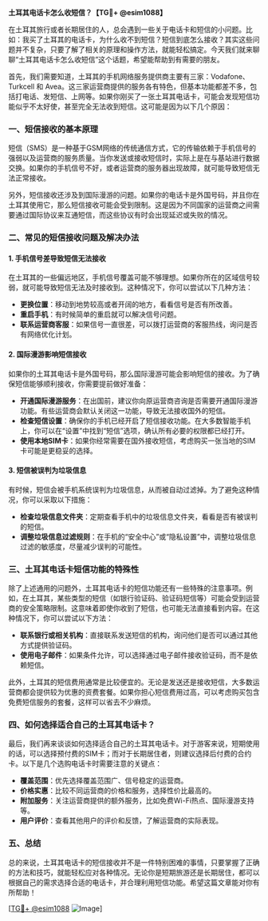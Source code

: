 **土耳其电话卡怎么收短信？【TG💪+ @esim1088】**

在土耳其旅行或者长期居住的人，总会遇到一些关于电话卡和短信的小问题。比如：我买了土耳其的电话卡，为什么收不到短信？短信到底怎么接收？其实这些问题并不复杂，只要了解了相关的原理和操作方法，就能轻松搞定。今天我们就来聊聊“土耳其电话卡怎么收短信”这个话题，希望能帮助到有需要的朋友。

首先，我们需要知道，土耳其的手机网络服务提供商主要有三家：Vodafone、Turkcell 和 Avea。这三家运营商提供的服务各有特色，但基本功能都差不多，包括打电话、发短信、上网等。如果你刚买了一张土耳其电话卡，可能会发现短信功能似乎不太好使，甚至完全无法收到短信。这可能是因为以下几个原因：

### 一、短信接收的基本原理

短信（SMS）是一种基于GSM网络的传统通信方式，它的传输依赖于手机信号的强弱以及运营商的服务质量。当你发送或接收短信时，实际上是在与基站进行数据交换。如果你的手机信号不好，或者运营商的服务器出现故障，就可能导致短信无法正常接收。

另外，短信接收还涉及到国际漫游的问题。如果你的电话卡是外国号码，并且你在土耳其使用它，那么短信接收可能会受到限制。这是因为不同国家的运营商之间需要通过国际协议来互通短信，而这些协议有时会出现延迟或失败的情况。

### 二、常见的短信接收问题及解决办法

#### 1. 手机信号差导致短信无法接收

在土耳其的一些偏远地区，手机信号覆盖可能不够理想。如果你所在的区域信号较弱，就可能导致短信无法及时接收到。这种情况下，你可以尝试以下几种方法：

- **更换位置**：移动到地势较高或者开阔的地方，看看信号是否有所改善。
- **重启手机**：有时候简单的重启就可以解决信号问题。
- **联系运营商客服**：如果信号一直很差，可以拨打运营商的客服热线，询问是否有网络优化计划。

#### 2. 国际漫游影响短信接收

如果你的土耳其电话卡是外国号码，那么国际漫游可能会影响短信的接收。为了确保短信能够顺利接收，你需要提前做好准备：

- **开通国际漫游服务**：在出国前，建议你向原运营商咨询是否需要开通国际漫游功能。有些运营商会默认关闭这一功能，导致无法接收国外的短信。
- **检查短信设置**：确保你的手机已经开启了短信接收功能。在大多数智能手机上，你可以在“设置”中找到“短信”选项，确认所有必要的权限都已经打开。
- **使用本地SIM卡**：如果你经常需要在国外接收短信，考虑购买一张当地的SIM卡可能是更稳妥的选择。

#### 3. 短信被误判为垃圾信息

有时候，短信会被手机系统误判为垃圾信息，从而被自动过滤掉。为了避免这种情况，你可以采取以下措施：

- **检查垃圾信息文件夹**：定期查看手机中的垃圾信息文件夹，看看是否有被误判的短信。
- **调整垃圾信息过滤规则**：在手机的“安全中心”或“隐私设置”中，调整垃圾信息过滤的敏感度，尽量减少误判的可能性。

### 三、土耳其电话卡短信功能的特殊性

除了上述通用的问题外，土耳其电话卡的短信功能还有一些特殊的注意事项。例如，在土耳其，某些类型的短信（如银行验证码、验证码短信等）可能会受到运营商的安全策略限制。这意味着即使你收到了短信，也可能无法直接看到内容。在这种情况下，你可以尝试以下方法：

- **联系银行或相关机构**：直接联系发送短信的机构，询问他们是否可以通过其他方式提供验证码。
- **使用电子邮件**：如果条件允许，可以选择通过电子邮件接收验证码，而不是依赖短信。

此外，土耳其的短信费用通常是比较便宜的。无论是发送还是接收短信，大多数运营商都会提供较为优惠的资费套餐。如果你担心短信费用过高，可以考虑购买包含免费短信服务的套餐，这样可以省去不少麻烦。

### 四、如何选择适合自己的土耳其电话卡？

最后，我们再来谈谈如何选择适合自己的土耳其电话卡。对于游客来说，短期使用的话，可以选择预付费的SIM卡；而对于长期居住者，则建议选择后付费的合约卡。以下是几个选购电话卡时需要注意的关键点：

- **覆盖范围**：优先选择覆盖范围广、信号稳定的运营商。
- **价格实惠**：比较不同运营商的价格和服务，选择性价比最高的。
- **附加服务**：关注运营商提供的额外服务，比如免费Wi-Fi热点、国际漫游支持等。
- **用户评价**：查看其他用户的评价和反馈，了解运营商的实际表现。

### 五、总结

总的来说，土耳其电话卡的短信接收并不是一件特别困难的事情，只要掌握了正确的方法和技巧，就能轻松应对各种情况。无论你是短期旅游还是长期居住，都可以根据自己的需求选择合适的电话卡，并合理利用短信功能。希望这篇文章能对你有所帮助！

[[TG💪+ @esim1088](https://t.me/s/esim1088) ![Image](https://i.postimg.cc/4NQfJmqS/Snipaste-2025-05-13-00-14-12.png)]